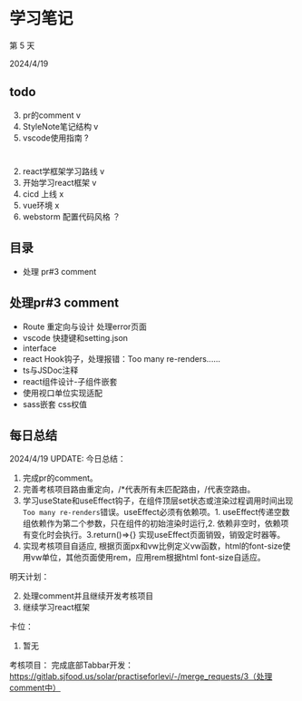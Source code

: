 # 学习笔记

第 5 天

2024/4/19

## todo

3. pr的comment v
4. StyleNote笔记结构 v
5. vscode使用指南 ?

#

2. react学框架学习路线 v
3. 开始学习react框架 v
4. cicd 上线 x
5. vue环境 x
6. webstorm 配置代码风格 ？

## 目录

- 处理 pr#3 comment

## 处理pr#3 comment

- Route 重定向与设计 处理error页面 
- vscode 快捷键和setting.json
- interface 
- react Hook钩子，处理报错：Too many re-renders......
- ts与JSDoc注释
- react组件设计-子组件嵌套
- 使用视口单位实现适配
- sass嵌套 css权值

## 每日总结

2024/4/19 UPDATE:
今日总结：

1. 完成pr的comment。
1. 完善考核项目路由重定向，/*代表所有未匹配路由，/代表空路由。
1. 学习useState和useEffect钩子，在组件顶层set状态或渲染过程调用时间出现`Too many re-renders`错误。useEffect必须有依赖项。1. useEffect传递空数组依赖作为第二个参数，只在组件的初始渲染时运行,2. 依赖非空时，依赖项有变化时会执行。3.return()=>{} 实现useEffect页面销毁，销毁定时器等。
1. 实现考核项目自适应, 根据页面px和vw比例定义vw函数，html的font-size使用vw单位，其他页面使用rem，应用rem根据html font-size自适应。

明天计划：

2. 处理comment并且继续开发考核项目
3. 继续学习react框架

卡位：

1.  暂无

考核项目：
完成底部Tabbar开发：https://gitlab.sjfood.us/solar/practiseforlevi/-/merge_requests/3（处理comment中）

